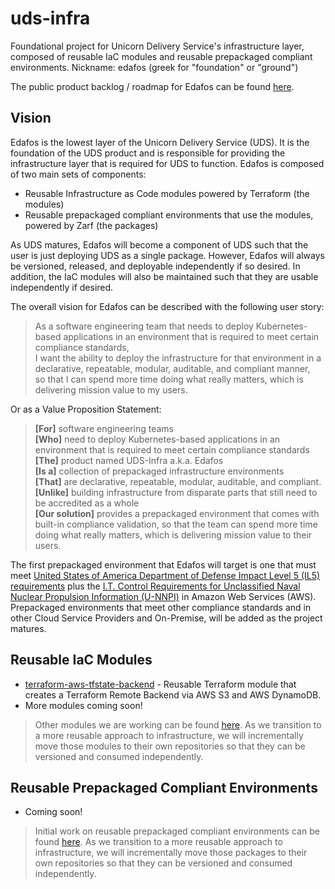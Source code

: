 # uds-infra
Foundational project for Unicorn Delivery Service's infrastructure layer, composed of reusable IaC modules and reusable prepackaged compliant environments. Nickname: edafos (greek for "foundation" or "ground")

The public product backlog / roadmap for Edafos can be found [here](github.com/orgs/defenseunicorns/projects/24/views/1).

## Vision

Edafos is the lowest layer of the Unicorn Delivery Service (UDS). It is the foundation of the UDS product and is responsible for providing the infrastructure layer that is required for UDS to function. Edafos is composed of two main sets of components:

* Reusable Infrastructure as Code modules powered by Terraform (the modules)
* Reusable prepackaged compliant environments that use the modules, powered by Zarf (the packages)

As UDS matures, Edafos will become a component of UDS such that the user is just deploying UDS as a single package. However, Edafos will always be versioned, released, and deployable independently if so desired. In addition, the IaC modules will also be maintained such that they are usable independently if desired.

The overall vision for Edafos can be described with the following user story:

> As a software engineering team that needs to deploy Kubernetes-based applications in an environment that is required to meet certain compliance standards,  
> I want the ability to deploy the infrastructure for that environment in a declarative, repeatable, modular, auditable, and compliant manner,  
> so that I can spend more time doing what really matters, which is delivering mission value to my users.

Or as a Value Proposition Statement:

> **[For]** software engineering teams  
> **[Who]** need to deploy Kubernetes-based applications in an environment that is required to meet certain compliance standards  
> **[The]** product named UDS-Infra a.k.a. Edafos  
> **[Is a]** collection of prepackaged infrastructure environments  
> **[That]** are declarative, repeatable, modular, auditable, and compliant.  
> **[Unlike]** building infrastructure from disparate parts that still need to be accredited as a whole  
> **[Our solution]** provides a prepackaged environment that comes with built-in compliance validation, so that the team can spend more time doing what really matters, which is delivering mission value to their users.

The first prepackaged environment that Edafos will target is one that must meet [United States of America Department of Defense Impact Level 5 (IL5) requirements](https://cic.gsa.gov/basics/cloud-security) plus the [I.T. Control Requirements for Unclassified Naval Nuclear Propulsion Information (U-NNPI)](https://irp.fas.org/doddir/navy/opnavinst/n9210_3.pdf) in Amazon Web Services (AWS). Prepackaged environments that meet other compliance standards and in other Cloud Service Providers and On-Premise, will be added as the project matures.

## Reusable IaC Modules

* [terraform-aws-tfstate-backend](https://github.com/defenseunicorns/terraform-aws-tfstate-backend) - Reusable Terraform module that creates a Terraform Remote Backend via AWS S3 and AWS DynamoDB.
* More modules coming soon!

> Other modules we are working can be found [here](https://github.com/defenseunicorns/iac/tree/main/modules). As we transition to a more reusable approach to infrastructure, we will incrementally move those modules to their own repositories so that they can be versioned and consumed independently.


## Reusable Prepackaged Compliant Environments

* Coming soon!

> Initial work on reusable prepackaged compliant environments can be found [here](https://github.com/defenseunicorns/iac/tree/main/examples/zarf-complete-example). As we transition to a more reusable approach to infrastructure, we will incrementally move those packages to their own repositories so that they can be versioned and consumed independently.
